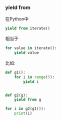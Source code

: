 ### yield from

在Python中

``` python
yield from iterate()
```

相当于

``` python
for value in iterate():
    yield value
```

比如:

``` python
def g1():
    for i in range(5):
        yield i


def g2(g):
    yield from g

for i in g2(g1()):
    print(i)
```
